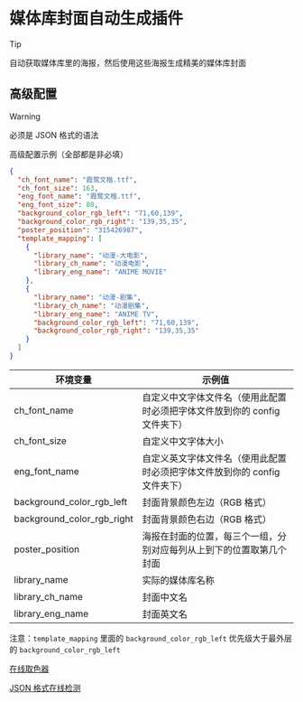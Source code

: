 # 媒体库封面自动生成插件

> [!TIP]
> 自动获取媒体库里的海报，然后使用这些海报生成精美的媒体库封面

## 高级配置

> [!WARNING]
> 必须是 JSON 格式的语法

高级配置示例（全部都是非必填）

```json
{
  "ch_font_name": "霞鹜文楷.ttf",
  "ch_font_size": 163,
  "eng_font_name": "霞鹜文楷.ttf",
  "eng_font_size": 80,
  "background_color_rgb_left": "71,60,139",
  "background_color_rgb_right": "139,35,35",
  "poster_position": "315426987",
  "template_mapping": [
    {
      "library_name": "动漫-大电影",
      "library_ch_name": "动漫电影",
      "library_eng_name": "ANIME MOVIE"
    },
    {
      "library_name": "动漫-剧集",
      "library_ch_name": "动漫剧集",
      "library_eng_name": "ANIME TV",
      "background_color_rgb_left": "71,60,139",
      "background_color_rgb_right": "139,35,35"
    }
  ]
}
```

| 环境变量                   | 示例值                                                                     |
| -------------------------- | -------------------------------------------------------------------------- |
| ch_font_name               | 自定义中文字体文件名（使用此配置时必须把字体文件放到你的 config 文件夹下） |
| ch_font_size               | 自定义中文字体大小                                                         |
| eng_font_name              | 自定义英文字体文件名（使用此配置时必须把字体文件放到你的 config 文件夹下） |
| background_color_rgb_left  | 封面背景颜色左边（RGB 格式）                                               |
| background_color_rgb_right | 封面背景颜色右边（RGB 格式）                                               |
| poster_position            | 海报在封面的位置，每三个一组，分别对应每列从上到下的位置取第几个封面       |
| library_name               | 实际的媒体库名称                                                           |
| library_ch_name            | 封面中文名                                                                 |
| library_eng_name           | 封面英文名                                                                 |

注意：`template_mapping` 里面的 `background_color_rgb_left` 优先级大于最外层的 `background_color_rgb_left`

[在线取色器](https://www.jyshare.com/front-end/6210)

[JSON 格式在线检测](https://www.jyshare.com/front-end/53/)
